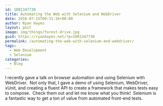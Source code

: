 ```yaml
---
id: 1001347730
title: Automating the Web with Selenium and WebDriver
date: 2016-07-15T00:31:26+00:00
author: Ryan Hayes
layout: post
image: img/things/forest-drive.jpg
guid: https://ryanhayes.net/?p=1001347730
permalink: /automating-the-web-with-selenium-and-webdriver/
tags:
  - Web Development
  - Selenium
categories:
  - Blog
---
```

I recently gave a talk on browser automation and using Selenium with WebDriver.  Not only that, I gave a demo of using Selenium, WebDriver, xUnit, and creating a fluent API to create a framework that makes tests easy to compose.  Check them out and let me know what you think!  Selenium is a fantastic way to get a ton of value from automated front-end tests.